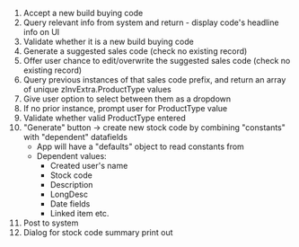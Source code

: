 1. Accept a new build buying code
2. Query relevant info from system and return - display code's headline info on UI
3. Validate whether it is a new build buying code
4. Generate a suggested sales code (check no existing record)
5. Offer user chance to edit/overwrite the suggested sales code (check no existing record)
6. Query previous instances of that sales code prefix, and return an array of unique zInvExtra.ProductType values
7. Give user option to select between them as a dropdown
8. If no prior instance, prompt user for ProductType value
9. Validate whether valid ProductType entered
10. "Generate" button -> create new stock code by combining "constants" with "dependent" datafields
    - App will have a "defaults" object to read constants from
    - Dependent values:
        * Created user's name
        * Stock code
        * Description
        * LongDesc
        * Date fields
        * Linked item etc.
11. Post to system
12. Dialog for stock code summary print out